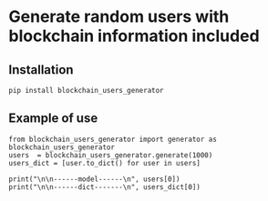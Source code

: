 # Generate random users with blockchain information included

## Installation

```
pip install blockchain_users_generator
```

## Example of use

```
from blockchain_users_generator import generator as blockchain_users_generator
users  = blockchain_users_generator.generate(1000)
users_dict = [user.to_dict() for user in users]

print("\n\n------model------\n", users[0])
print("\n\n------dict-------\n", users_dict[0])
```
